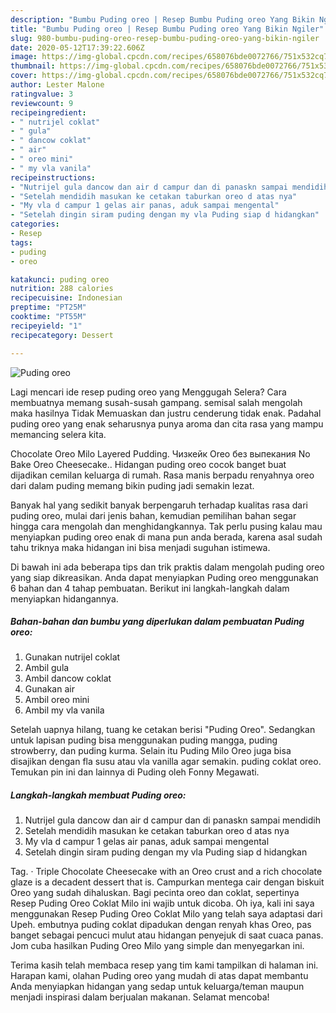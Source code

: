 ```yaml
---
description: "Bumbu Puding oreo | Resep Bumbu Puding oreo Yang Bikin Ngiler"
title: "Bumbu Puding oreo | Resep Bumbu Puding oreo Yang Bikin Ngiler"
slug: 980-bumbu-puding-oreo-resep-bumbu-puding-oreo-yang-bikin-ngiler
date: 2020-05-12T17:39:22.606Z
image: https://img-global.cpcdn.com/recipes/658076bde0072766/751x532cq70/puding-oreo-foto-resep-utama.jpg
thumbnail: https://img-global.cpcdn.com/recipes/658076bde0072766/751x532cq70/puding-oreo-foto-resep-utama.jpg
cover: https://img-global.cpcdn.com/recipes/658076bde0072766/751x532cq70/puding-oreo-foto-resep-utama.jpg
author: Lester Malone
ratingvalue: 3
reviewcount: 9
recipeingredient:
- " nutrijel coklat"
- " gula"
- " dancow coklat"
- " air"
- " oreo mini"
- " my vla vanila"
recipeinstructions:
- "Nutrijel gula dancow dan air d campur dan di panaskn sampai mendidih"
- "Setelah mendidih masukan ke cetakan taburkan oreo d atas nya"
- "My vla d campur 1 gelas air panas, aduk sampai mengental"
- "Setelah dingin siram puding dengan my vla Puding siap d hidangkan"
categories:
- Resep
tags:
- puding
- oreo

katakunci: puding oreo 
nutrition: 288 calories
recipecuisine: Indonesian
preptime: "PT25M"
cooktime: "PT55M"
recipeyield: "1"
recipecategory: Dessert

---
```



![Puding oreo](https://img-global.cpcdn.com/recipes/658076bde0072766/751x532cq70/puding-oreo-foto-resep-utama.jpg)

Lagi mencari ide resep puding oreo yang Menggugah Selera? Cara membuatnya memang susah-susah gampang. semisal salah mengolah maka hasilnya Tidak Memuaskan dan justru cenderung tidak enak. Padahal puding oreo yang enak seharusnya punya aroma dan cita rasa yang mampu memancing selera kita.

Chocolate Oreo Milo Layered Pudding. Чизкейк Oreo без выпекания No Bake Oreo Cheesecake.. Hidangan puding oreo cocok banget buat dijadikan cemilan keluarga di rumah. Rasa manis berpadu renyahnya oreo dari dalam puding memang bikin puding jadi semakin lezat.

Banyak hal yang sedikit banyak berpengaruh terhadap kualitas rasa dari puding oreo, mulai dari jenis bahan, kemudian pemilihan bahan segar hingga cara mengolah dan menghidangkannya. Tak perlu pusing kalau mau menyiapkan puding oreo enak di mana pun anda berada, karena asal sudah tahu triknya maka hidangan ini bisa menjadi suguhan istimewa.


Di bawah ini ada beberapa tips dan trik praktis dalam mengolah puding oreo yang siap dikreasikan. Anda dapat menyiapkan Puding oreo menggunakan 6 bahan dan 4 tahap pembuatan. Berikut ini langkah-langkah dalam menyiapkan hidangannya.

<!--inarticleads1-->

##### Bahan-bahan dan bumbu yang diperlukan dalam pembuatan Puding oreo:

1. Gunakan  nutrijel coklat
1. Ambil  gula
1. Ambil  dancow coklat
1. Gunakan  air
1. Ambil  oreo mini
1. Ambil  my vla vanila


Setelah uapnya hilang, tuang ke cetakan berisi &#34;Puding Oreo&#34;. Sedangkan untuk lapisan puding bisa menggunakan puding mangga, puding strowberry, dan puding kurma. Selain itu Puding Milo Oreo juga bisa disajikan dengan fla susu atau vla vanilla agar semakin. puding coklat oreo. Temukan pin ini dan lainnya di Puding oleh Fonny Megawati. 

<!--inarticleads2-->

##### Langkah-langkah membuat Puding oreo:

1. Nutrijel gula dancow dan air d campur dan di panaskn sampai mendidih
1. Setelah mendidih masukan ke cetakan taburkan oreo d atas nya
1. My vla d campur 1 gelas air panas, aduk sampai mengental
1. Setelah dingin siram puding dengan my vla Puding siap d hidangkan


Tag. · Triple Chocolate Cheesecake with an Oreo crust and a rich chocolate glaze is a decadent dessert that is. Campurkan mentega cair dengan biskuit Oreo yang sudah dihaluskan. Bagi pecinta oreo dan coklat, sepertinya Resep Puding Oreo Coklat Milo ini wajib untuk dicoba. Oh iya, kali ini saya menggunakan Resep Puding Oreo Coklat Milo yang telah saya adaptasi dari Upeh. embutnya puding coklat dipadukan dengan renyah khas Oreo, pas banget sebagai pencuci mulut atau hidangan penyejuk di saat cuaca panas. Jom cuba hasilkan Puding Oreo Milo yang simple dan menyegarkan ini. 

Terima kasih telah membaca resep yang tim kami tampilkan di halaman ini. Harapan kami, olahan Puding oreo yang mudah di atas dapat membantu Anda menyiapkan hidangan yang sedap untuk keluarga/teman maupun menjadi inspirasi dalam berjualan makanan. Selamat mencoba!
